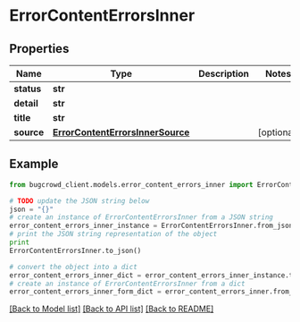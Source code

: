 # ErrorContentErrorsInner


## Properties

Name | Type | Description | Notes
------------ | ------------- | ------------- | -------------
**status** | **str** |  | 
**detail** | **str** |  | 
**title** | **str** |  | 
**source** | [**ErrorContentErrorsInnerSource**](ErrorContentErrorsInnerSource.md) |  | [optional] 

## Example

```python
from bugcrowd_client.models.error_content_errors_inner import ErrorContentErrorsInner

# TODO update the JSON string below
json = "{}"
# create an instance of ErrorContentErrorsInner from a JSON string
error_content_errors_inner_instance = ErrorContentErrorsInner.from_json(json)
# print the JSON string representation of the object
print
ErrorContentErrorsInner.to_json()

# convert the object into a dict
error_content_errors_inner_dict = error_content_errors_inner_instance.to_dict()
# create an instance of ErrorContentErrorsInner from a dict
error_content_errors_inner_form_dict = error_content_errors_inner.from_dict(error_content_errors_inner_dict)
```
[[Back to Model list]](../README.md#documentation-for-models) [[Back to API list]](../README.md#documentation-for-api-endpoints) [[Back to README]](../README.md)


